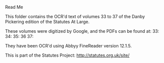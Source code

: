 Read Me

This folder contains the OCR'd text of volumes 33 to 37 of the Danby Pickering edition of the Statutes At Large.

These volumes were digitized by Google, and the PDFs can be found at:
33:
34:
35:
36
37:

They have been OCR'd using Abbyy FineReader version 12.1.5.

This is part of the Statutes Project:
http://statutes.org.uk/site/
